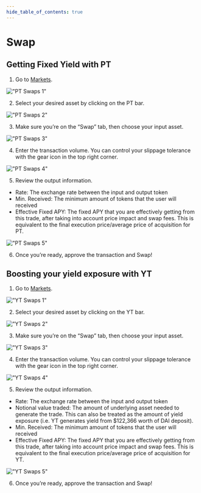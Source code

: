 ```yaml
---
hide_table_of_contents: true
---
```


# Swap

## Getting Fixed Yield with PT

1. Go to [Markets](https://app.pendle.finance/pro/markets/).

!["PT Swaps 1"](/img/AppGuide/pt-swaps-1.png)

2. Select your desired asset by clicking on the PT bar.

!["PT Swaps 2"](/img/AppGuide/pt-swaps-2.png)

3. Make sure you’re on the “Swap” tab, then choose your input asset.

!["PT Swaps 3"](/img/AppGuide/pt-swaps-3.png)

4. Enter the transaction volume. You can control your slippage tolerance with the gear icon in the top right corner.

!["PT Swaps 4"](/img/AppGuide/pt-swaps-4.png)

5. Review the output information.
  * Rate: The exchange rate between the input and output token
  * Min. Received: The minimum amount of tokens that the user will received
  * Effective Fixed APY: The fixed APY that you are effectively getting from this trade, after taking into account price impact and swap fees. This is equivalent to the final execution price/average price of acquisition for PT.

!["PT Swaps 5"](/img/AppGuide/pt-swaps-5.png)

6. Once you’re ready, approve the transaction and Swap!

## Boosting your yield exposure with YT

1. Go to [Markets](https://app.pendle.finance/pro/markets/).

!["YT Swaps 1"](/img/AppGuide/yt-swaps-1.png)

2. Select your desired asset by clicking on the YT bar.

!["YT Swaps 2"](/img/AppGuide/yt-swaps-2.png)

3. Make sure you’re on the “Swap” tab, then choose your input asset.

!["YT Swaps 3"](/img/AppGuide/yt-swaps-3.png)

4. Enter the transaction volume. You can control your slippage tolerance with the gear icon in the top right corner.

!["YT Swaps 4"](/img/AppGuide/yt-swaps-4.png)

5. Review the output information.
  * Rate: The exchange rate between the input and output token
  * Notional value traded: The amount of underlying asset needed to generate the trade. This can also be treated as the amount of yield exposure (i.e. YT generates yield from $122,366 worth of DAI deposit).
  * Min. Received: The minimum amount of tokens that the user will received
  * Effective Fixed APY: The fixed APY that you are effectively getting from this trade, after taking into account price impact and swap fees. This is equivalent to the final execution price/average price of acquisition for YT.

!["YT Swaps 5"](/img/AppGuide/yt-swaps-5.png)

6. Once you’re ready, approve the transaction and Swap!
